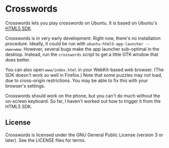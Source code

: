 Crosswords
==========

Crosswords lets you play crosswords on Ubuntu.  It is based on Ubuntu's
[HTML5 SDK][1].

[1]: http://developer.ubuntu.com/api/html5/sdk-14.04/

Crosswords is in very early development.  Right now, there's no
installation procedure.  Ideally, it could be run with
`ubuntu-html5-app-launcher --www=www`.  However, several bugs make the
app launcher sub-optimal in the desktop.  Instead, run the `crosswords`
script to get a little GTK window that does better.

You can also open `www/index.html` in your WebKit-based web browser.
(The SDK doesn't work so well in Firefox.)  Note that some puzzles may
not load, due to cross-origin restrictions.  You may be able to fix this
with your browser's settings.

Crosswords should work on the phone, but you can't do much without the
on-screen keyboard.  So far, I haven't worked out how to trigger it from
the HTML5 SDK.

License
-------
Crosswords is licensed under the GNU General Public License (version 3
or later).  See the LICENSE files for terms.
